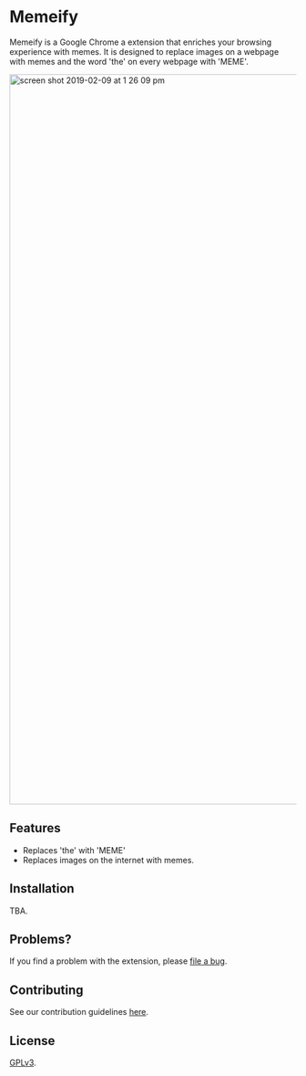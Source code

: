 # Memeify

Memeify is a Google Chrome a extension that enriches your browsing experience with memes. It is designed to replace images on a webpage with memes and the word 'the' on every webpage with 'MEME'. 

<img width="1280" alt="screen shot 2019-02-09 at 1 26 09 pm" src="https://user-images.githubusercontent.com/25830350/52524889-00a0ac80-2c70-11e9-97ec-e3b30511a803.png">

## Features

- Replaces 'the' with 'MEME'
- Replaces images on the internet with memes.


## Installation

TBA.

## Problems?

If you find a problem with the extension, please [file a bug](https://github.com/nyu-ossd-s19/memeify-team-1/issues/new).

## Contributing

See our contribution guidelines [here](https://github.com/nyu-ossd-s19/memeify-team-1/blob/master/CONTRIBUTING.md).

## License

[GPLv3](https://github.com/nyu-ossd-s19/memeify-team-1/blob/master/LICENSE).
